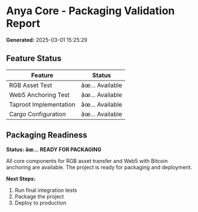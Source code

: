 # Anya Core - Packaging Validation Report
**Generated:** 2025-03-01 15:25:29

## Feature Status

| Feature | Status |
|---------|--------|
| RGB Asset Test | âœ… Available |
| Web5 Anchoring Test | âœ… Available |
| Taproot Implementation | âœ… Available |
| Cargo Configuration | âœ… Available |

## Packaging Readiness
**Status: âœ… READY FOR PACKAGING**

All core components for RGB asset transfer and Web5 with Bitcoin anchoring are available. The project is ready for packaging and deployment.

**Next Steps:**
1. Run final integration tests
2. Package the project
3. Deploy to production
